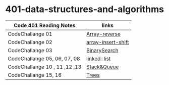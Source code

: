 # 401-data-structures-and-algorithms

| Code 401 Reading Notes        | links                                                                                                                             |
| ----------------------------- | --------------------------------------------------------------------------------------------------------------------------------- |
| CodeChallange 01              | [Array-reverse](https://github.com/AbeerAl-Rafati/401-data-structures-and-algorithms/blob/main/Array-reverse/Readme.md)           |
| CodeChallange 02              | [array-insert-shift](https://github.com/AbeerAl-Rafati/401-data-structures-and-algorithms/blob/main/array-insert-shift/Readme.md) |
| CodeChallange 03              | [BinarySearch ](https://github.com/AbeerAl-Rafati/401-data-structures-and-algorithms/tree/main/BinarySearch%20)                   |
| CodeChallange 05, 06, 07, 08  | [linked-list](https://github.com/AbeerAl-Rafati/401-data-structures-and-algorithms/blob/main/linked-list/Readme.md)               |
| CodeChallange 10 , 11 ,12 ,13 | [Stack&Queue](https://github.com/AbeerAl-Rafati/401-data-structures-and-algorithms/tree/main/stack-and-queue)                     |
| CodeChallange 15, 16          | [Trees](https://github.com/AbeerAl-Rafati/401-data-structures-and-algorithms/tree/main/Trees)                                     |
